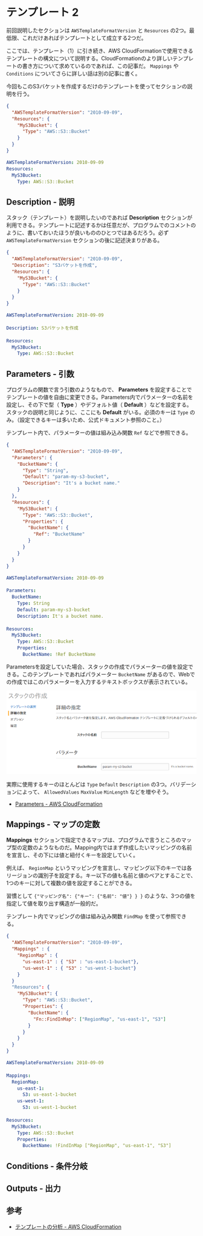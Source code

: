 # テンプレート 2

前回説明したセクションは `AWSTemplateFormatVersion` と `Resources` の2つ。最低限、これだけあればテンプレートとして成立する2つだ。

ここでは、テンプレート（1）に引き続き、AWS CloudFormationで使用できるテンプレートの構文について説明する。CloudFormationのより詳しいテンプレートの書き方について求めているのであれば、この記事だ。 `Mappings` や `Conditions` についてさらに詳しい話は別の記事に書く。

今回もこのS3バケットを作成するだけのテンプレートを使ってセクションの説明を行う。

```json
{
  "AWSTemplateFormatVersion": "2010-09-09",
  "Resources": {
    "MyS3Bucket": {
      "Type": "AWS::S3::Bucket"
    }
  }
}
```

```yaml
AWSTemplateFormatVersion: 2010-09-09
Resources:
  MyS3Bucket:
    Type: AWS::S3::Bucket
```

## Description - 説明

スタック（テンプレート）を説明したいのであれば **Description** セクションが利用できる。テンプレートに記述するかは任意だが、プログラムでのコメントのように、書いておいたほうが良いもののひとつではあるだろう。必ず `AWSTemplateFormatVersion` セクションの後に記述決まりがある。

```json
{
  "AWSTemplateFormatVersion": "2010-09-09",
  "Description": "S3バケットを作成",
  "Resources": {
    "MyS3Bucket": {
      "Type": "AWS::S3::Bucket"
    }
  }
}
```

```yaml
AWSTemplateFormatVersion: 2010-09-09

Description: S3バケットを作成

Resources:
  MyS3Bucket:
    Type: AWS::S3::Bucket
```

## Parameters - 引数

プログラムの関数で言う引数のようなもので、 **Parameters** を設定することでテンプレートの値を自由に変更できる。Parameters内でパラメーターの名前を設定し、その下で型（ **Type** ）やデフォルト値（ **Default** ）などを設定する。スタックの説明と同じように、ここにも **Default** がいる。必須のキーは `Type` のみ。（設定できるキーは多いため、公式ドキュメント参照のこと。）

テンプレート内で、パラメーターの値は組み込み関数 `Ref` などで参照できる。

```json
{
  "AWSTemplateFormatVersion": "2010-09-09",
  "Parameters": {
    "BucketName": {
      "Type": "String",
      "Default": "param-my-s3-bucket",
      "Description": "It's a bucket name."
    }
  },
  "Resources": {
    "MyS3Bucket": {
      "Type": "AWS::S3::Bucket",
      "Properties": {
        "BucketName": {
          "Ref": "BucketName"
        }
      }
    }
  }
}
```

```yaml
AWSTemplateFormatVersion: 2010-09-09

Parameters:
  BucketName:
    Type: String
    Default: param-my-s3-bucket
    Description: It's a bucket name.

Resources:
  MyS3Bucket:
    Type: AWS::S3::Bucket
    Properties:
      BucketName: !Ref BucketName
```

Parametersを設定していた場合、スタックの作成でパラメーターの値を設定できる。このテンプレートであればパラメーター `BucketName` があるので、Webでの作成ではこのパラメーターを入力するテキストボックスが表示されている。

![テンプレートの引数](/img/aws-cf-template-2-001.png "テンプレートの引数")

実際に使用するキーのほとんどは `Type` `Default` `Description` の3つ。バリデーションによって、 `AllowedValues` `MaxValue` `MinLength` などを増やそう。

- [Parameters - AWS CloudFormation](https://docs.aws.amazon.com/ja_jp/AWSCloudFormation/latest/UserGuide/parameters-section-structure.html)

## Mappings - マップの定数

**Mappings** セクションで指定できるマップは、プログラムで言うところのマップ型の定数のようなものだ。Mapping内ではまず作成したいマッピングの名前を宣言し、その下には値と紐付くキーを設定していく。

例えば、 `RegionMap` というマッピングを宣言し、マッピング以下のキーでは各リージョンの識別子を設定する。キー以下の値も名前と値のペアとすることで、1つのキーに対して複数の値を設定することができる。

習慣として `{"マッピング名": {"キー": {"名前": "値"} } }` のような、3つの値を指定して値を取り出す構造が一般的だ。

テンプレート内でマッピングの値は組み込み関数 `FindMap` を使って参照できる。

```json
{
  "AWSTemplateFormatVersion": "2010-09-09",
  "Mappings" : {
    "RegionMap" : {
      "us-east-1" : { "S3" : "us-east-1-bucket"},
      "us-west-1" : { "S3" : "us-west-1-bucket"}
    }
  }
  "Resources": {
    "MyS3Bucket": {
      "Type": "AWS::S3::Bucket",
      "Properties": {
        "BucketName": {
          "Fn::FindInMap": ["RegionMap", "us-east-1", "S3"]
        }
      }
    }
  }
}
```

```yaml
AWSTemplateFormatVersion: 2010-09-09

Mappings:
  RegionMap:
    us-east-1:
      S3: us-east-1-bucket
    us-west-1:
      S3: us-west-1-bucket

Resources:
  MyS3Bucket:
    Type: AWS::S3::Bucket
    Properties:
      BucketName: !FindInMap ["RegionMap", "us-east-1", "S3"]
```

## Conditions - 条件分岐


## Outputs - 出力

## 参考

- [テンプレートの分析 - AWS CloudFormation](https://docs.aws.amazon.com/ja_jp/AWSCloudFormation/latest/UserGuide/template-anatomy.html)